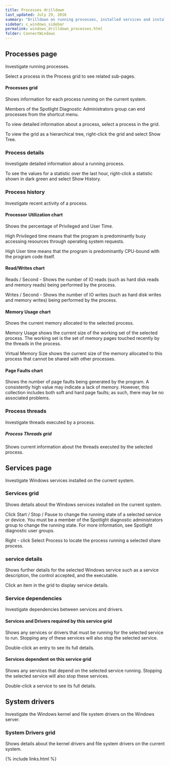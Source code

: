 ```yaml
---
title: Processes drilldown
last_updated: July 29, 2016
summary: "Drilldown on running processes, installed services and installed drivers on the Windows server."
sidebar: c_windows_sidebar
permalink: windows_drilldown_processes.html
folder: ConnectWindows
---
```


## Processes page

Investigate running processes.

Select a process in the Process grid to see related sub-pages.

#### Processes grid

Shows information for each process running on the current system.

Members of the Spotlight Diagnostic Administrators group can end processes from the shortcut menu.

To view detailed information about a process, select a process in the grid.

To view the grid as a hierarchical tree, right-click the grid and select Show Tree.


### Process details

Investigate detailed information about a running process.

To see the values for a statistic over the last hour, right-click a statistic shown in dark green and select Show History.


### Process history

Investigate recent activity of a process.

#### Processor Utilization chart
Shows the percentage of Privileged and User Time.

High Privileged time means that the program is predominantly busy accessing resources through operating system requests.

High User time means that the program is predominantly CPU-bound with the program code itself.

#### Read/Writes chart
Reads / Second - Shows the number of IO reads (such as hard disk reads and memory reads) being performed by the process.

Writes / Second - Shows the number of IO writes (such as hard disk writes and memory writes) being performed by the process.

#### Memory Usage chart
Shows the current memory allocated to the selected process.

Memory Usage shows the current size of the working set of the selected process. The working set is the set of memory pages touched recently by the threads in the process.

Virtual Memory Size shows the current size of the memory allocated to this process that cannot be shared with other processes.

#### Page Faults chart
Shows the number of page faults being generated by the program. A consistently high value may indicate a lack of memory. However, this collection includes both soft and hard page faults; as such, there may be no associated problems.


### Process threads

Investigate threads executed by a process.

##### Process Threads grid
Shows current information about the threads executed by the selected process.


## Services page

Investigate Windows services installed on the current system.

### Services grid

Shows details about the Windows services installed on the current system.

Click Start  / Stop  / Pause  to change the running state of a selected service or device. You must be a member of the Spotlight diagnostic administrators group to change the running state. For more information, see Spotlight diagnostic user groups.

Right - click Select Process to locate the process running a selected share process.

### service details

Shows further details for the selected Windows service such as a service description, the control accepted, and the executable.

Click an item in the grid to display service details.


### Service dependencies

Investigate dependencies between services and drivers.

#### Services and Drivers required by this service grid
Shows any services or drivers that must be running for the selected service to run. Stopping any of these services will also stop the selected service.

Double-click an entry to see its full details.

#### Services dependent on this service grid
Shows any services that depend on the selected service running. Stopping the selected service will also stop these services.

Double-click a service to see its full details.


## System drivers

Investigate the Windows kernel and file system drivers on the Windows server.

### System Drivers grid
Shows details about the kernel drivers and file system drivers on the current system.

{% include links.html %}

